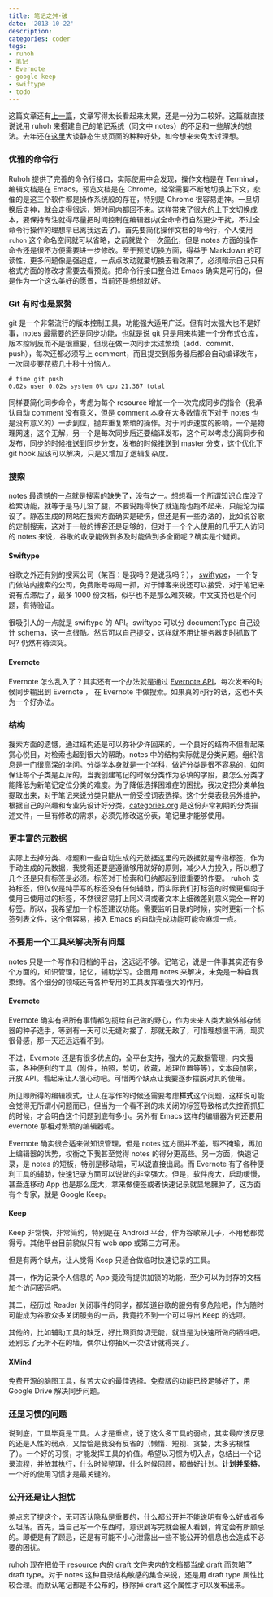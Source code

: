 ```yaml
--- 
title: 笔记之舛·破
date: '2013-10-22'
description:
categories: coder
tags:
- ruhoh
- 笔记
- Evernote
- google keep
- swiftype
- todo
---
```


这篇文章还有[上一篇][笔记之舛·序]，文章写得太长看起来太累，还是一分为二较好。这篇就直接说说用 ruhoh 来搭建自己的笔记系统（同文中 notes）的不足和一些解决的想法。去年还在[这里][something-about-ruhoh]大谈静态生成页面的种种好处，如今想来未免太过理想。

[something-about-ruhoh]: /2012/08/20/something-about-ruhoh
[笔记之舛·序]: /2013/08/16/the-pain-of-note

### 优雅的命令行

Ruhoh 提供了完善的命令行接口，实际使用中会发现，操作文档是在 Terminal，编辑文档是在 Emacs，预览文档是在 Chrome，经常需要不断地切换上下文，悲催的是这三个软件都是操作系统般的存在，特别是 Chrome 很容易走神。一旦切换后走神，就会走得很远，短时间内都回不来。这样带来了很大的上下文切换成本，要保持专注就得尽量把时间控制在编辑器内(全命令行自然更少干扰，不过全命令行操作的理想早已离我远去了)。首先要简化操作文档的命令行，个人使用 `ruhoh` 这个命名空间就可以省略，之前就做个一次[简化][gist#4452974]，但是 notes 方面的操作命令还是很不方便需要进一步修改。至于预览切换方面，得益于 Markdown 的可读性，更多问题像是强迫症，一点点改动就要切换去看效果了，必须暗示自己只有格式方面的修改才需要去看预览。把命令行接口整合进 Emacs 确实是可行的，但是作为一个这么美好的愿景，当前还是想想就好。

[gist#4452974]: https://gist.github.com/douo/4452974

### Git 有时也是累赘

git 是一个非常流行的版本控制工具，功能强大适用广泛。但有时太强大也不是好事，notes 最需要的还是同步功能，也就是说 git 只是用来构建一个分布式仓库，版本控制反而不是很重要，但现在做一次同步太过繁琐（add、commit、push），每次还都必须写上 comment，而且提交到服务器后都会自动编译发布，一次同步要花费几十秒十分恼人。


	# time git push
    0.02s user 0.02s system 0% cpu 21.367 total


同样要简化同步命令，考虑为每个 resource 增加一个一次完成同步的指令（我承认自动 comment 没有意义，但是 comment 本身在大多数情况下对于 notes 也是没有意义的）一步到位，抛弃重复繁琐的操作。对于同步速度的影响，一个是物理网速，这个无解，另一个是每次同步后还要编译发布，这个可以考虑分离同步和发布，同步的时候推送到同步分支，发布的时候推送到 master 分支，这个优化下 git hook 应该可以解决，只是又增加了逻辑复杂度。


### 搜索

notes 最遗憾的一点就是搜索的缺失了，没有之一。想想看一个所谓知识仓库没了检索功能，就等于是马儿没了腿，不要说跑得快了就连跑也跑不起来，只能沦为摆设了。静态生成的网站在搜索方面确实是硬伤，但还是有一些办法的，比如说谷歌的定制搜索，这对于一般的博客还是足够的，但对于一个个人使用的几乎无人访问的 notes 来说，谷歌的收录能做到多及时能做到多全面呢？确实是个疑问。

#### Swiftype

谷歌之外还有别的搜索公司（某百：是我吗？是说我吗？）， [swiftype](https://swiftype.com/)， 一个专门做站内搜索的公司，免费账号每周一抓，对于博客来说还可以接受，对于笔记来说有点滞后了，最多 1000 份文档，似乎也不是那么难突破。中文支持也是个问题，有待验证。

很吸引人的一点就是 swiftype 的 API。swiftype 可以分 documentType 自己设计 schema，这一点很酷。然后可以自己提交，这样就不用让服务器定时抓取了吗? 仍然有待深究。

#### Evernote

Evernote 怎么乱入了？其实还有一个办法就是通过 [Evernote  API][evernote-ruby]，每次发布的时候同步输出到 Evernote ， 在 Evernote 中做搜索。如果真的可行的话，这也不失为一个好办法。

[evernote-ruby]: http://dev.evernote.com/doc/start/ruby.php

### 结构

搜索方面的遗憾，通过结构还是可以弥补少许回来的，一个良好的结构不但看起来赏心悦目，对检索也起到很大的帮助。notes 中的结构实际就是分类问题。组织信息是一门很高深的学问。分类学本身就[是一个学科][taxonomy]，做好分类是很不容易的，如何保证每个子类是互斥的，当我创建笔记的时候分类作为必填的字段，要怎么分类才能降低为新笔记定位分类的难度。为了降低选择困难症的困扰，我决定把分类单独提取出来，对于笔记来说分类只能从一份受控词表选择。这个分类表我另外维护，根据自己的兴趣和专业先设计好分类，[categories.org](categories.org) 是这份非常初期的分类描述文件，一旦有修改的需求，必须先修改这份表，笔记里才能够使用。

[taxonomy]: http://en.wikipedia.org/wiki/Taxonomy_(general)

### 更丰富的元数据

实际上去掉分类、标题和一些自动生成的元数据这里的元数据就是专指标签，作为手动生成的元数据，我觉得还要是遵循够用就好的原则，减少人力投入，所以想了几个还是只有标签是必须。标签对于检索和归纳都起到很重要的作要。 ruhoh 支持标签，但仅仅是纯手写的标签没有任何辅助，而实际我们打标签的时候更偏向于使用已使用过的标签，不然很容易打上同义词或者文本上细微差别意义完全一样的标签。所以，我希望加一个标签建议功能。需要监听目录的时候，实时更新一个标签列表文件，这个倒容易，接入 Emacs 的自动完成功能可能会麻烦一点。

### 不要用一个工具来解决所有问题

notes 只是一个写作和归档的平台，这远远不够。记笔记，说是一件事其实还有多个方面的，知识管理，记忆，辅助学习。企图用 notes 来解决，未免是一种自我束缚。各个细分的领域还有各种专用的工具发挥着强大的作用。

#### Evernote

Evernote 确实有把所有事情都包揽给自己做的野心，作为未来人类大脑外部存储器的种子选手，等到有一天可以无缝对接了，那就无敌了，可惜理想很丰满，现实很骨感，那一天还远远看不到。

不过，Evernote 还是有很多优点的，全平台支持，强大的元数据管理，内文搜索，各种便利的工具（附件，拍照，剪切，收藏，地理位置等等），文本段加密，开放 API。看起来让人很心动吧。可惜两个缺点让我要逐步摆脱对其的使用。

所见即所得的编辑模式，让人在写作的时候还需要考虑**样式**这个问题，这样说可能会觉得无所谓小问题而已，但当为一个看不到的未关闭的标签导致格式失控而抓狂的时候，才会明白这个问题到底有多小。另外有 Emacs 这样的编辑器为何还要用 evernote 那相对繁琐的编辑器呢。

Evernote 确实很合适来做知识管理，但是 notes 这方面并不差，瑕不掩瑜，再加上编辑器的优势，权衡之下我甚至觉得 notes 的得分更高些。另一方面，快速记录，是 notes 的短板，特别是移动端，可以说直接出局。而 Evernote 有了各种便利工具的辅助，快速记录方面可以说做的非常强大。但是，软件庞大，启动缓慢，甚至连移动 App 也是那么庞大，拿来做便签或者快速记录就显地臃肿了，这方面有个专家，就是 Google Keep。

#### Keep

Keep 非常快，非常简约，特别是在 Android 平台，作为谷歌亲儿子，不用他都觉得亏。其他平台目前貌似只有 web app 或第三方可用。

但是有两个缺点，让人觉得 Keep 只适合做临时快速记录的工具。

其一，作为记录个人信息的 App 竟没有提供加锁的功能，至少可以为封存的文档加个访问密码吧。

其二，经历过 Reader 关闭事件的同学，都知道谷歌的服务有多危险吧，作为随时可能成为谷歌众多关闭服务的一员，我竟找不到一个可以导出 Keep 的选项。

其他的，比如辅助工具的缺乏，好比网页剪切无能，就当是为快速所做的牺牲吧。还别忘了无所不在的墙，偶尔让你抽风一次估计就得哭了。

#### XMind

免费开源的脑图工具，贫苦大众的最佳选择。免费版的功能已经足够好了，用 Google Drive 解决同步问题。
	
### 还是习惯的问题

说到底，工具毕竟是工具。人才是重点，说了这么多工具的弱点，其实最应该反思的还是人性的弱点，又恰恰是我没有反省的（懒惰、短视、贪婪，太多劣根性了）。一个好的习惯，才能发挥工具的价值。希望以习惯为切入点，总结出一个记录流程，并依其执行，什么时候整理，什么时候回顾，都做好计划。**计划并坚持**，一个好的使用习惯才是最关键的。

### 公开还是让人担忧

差点忘了提这个，无可否认隐私是重要的，什么都公开并不能说明有多么好或者多么坦荡。首先，当自己写一个东西时，意识到写完就会被人看到，肯定会有所顾忌的。即便是有了顾忌，还是有可能不小心泄露出一些不能公开的信息也会造成不必要的困扰。

ruhoh 现在把位于 resource 内的 draft 文件夹内的文档都当成 draft 而忽略了 draft type。对于 notes 这种目录结构敏感的集合来说，还是用 draft type 属性比较合理。而默认笔记都是不公布的，移除掉 draft 这个属性才可以发布出来。
